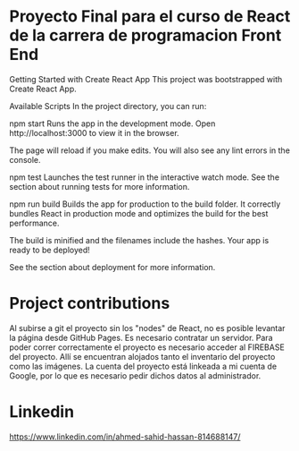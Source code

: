 # Proyecto Final para el curso de React de la carrera de programacion Front End

Getting Started with Create React App
This project was bootstrapped with Create React App.

Available Scripts
In the project directory, you can run:

npm start
Runs the app in the development mode.
Open http://localhost:3000 to view it in the browser.

The page will reload if you make edits.
You will also see any lint errors in the console.

npm test
Launches the test runner in the interactive watch mode.
See the section about running tests for more information.

npm run build
Builds the app for production to the build folder.
It correctly bundles React in production mode and optimizes the build for the best performance.

The build is minified and the filenames include the hashes.
Your app is ready to be deployed!

See the section about deployment for more information.

# Project contributions

Al subirse a git el proyecto sin los "nodes" de React, no es posible levantar la página desde GitHub Pages. Es necesario contratar un servidor.
Para poder correr correctamente el proyecto es necesario acceder al FIREBASE del proyecto. Allí se encuentran alojados tanto el inventario del proyecto como las imágenes. La cuenta del proyecto está linkeada a mi cuenta de Google, por lo que es necesario pedir dichos datos al administrador.

# Linkedin

https://www.linkedin.com/in/ahmed-sahid-hassan-814688147/
